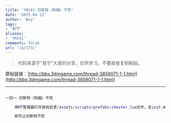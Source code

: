 ```yaml
---
title: 'YN141-切斯特（狗箱）不死'
date: '2025-04-23'
author: 'Bny'
tags:
- '易宁'
aliases:
- 'YN141'
comments: false
url: '/p/173/'
---
```


> 代码来源于“易宁”大佬的分享，仅供学习，不要直接复制粘贴。

原帖链接：[http://bbs.3dmgame.com/thread-3859071-1-1.html](http://bbs.3dmgame.com/thread-3859071-1-1.html)

---

```lua  

一四一.切斯特（狗箱）不死

	用MT管理器打开游戏目录/assets/scripts/prefabs/chester.lua文件，在inst:AddTag("noauradamage")的下一行插入inst.components.health:SetInvincible(true)

	即可让切斯特不死

```  

